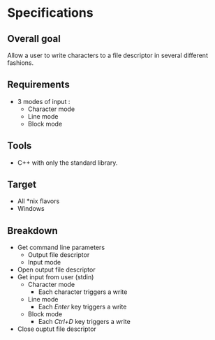# Specifications

## Overall goal

Allow a user to write characters to a file descriptor in several different fashions.

## Requirements

* 3 modes of input :
  * Character mode
  * Line mode
  * Block mode

## Tools

* C++ with only the standard library.

## Target

* All \*nix flavors
* Windows

## Breakdown

* Get command line parameters
  * Output file descriptor
  * Input mode 
* Open output file descriptor
* Get input from user (stdin)
  * Character mode
    * Each character triggers a write
  * Line mode
    * Each _Enter_ key triggers a write
  * Block mode
    * Each _Ctrl+D_ key triggers a write
* Close ouptut file descriptor

